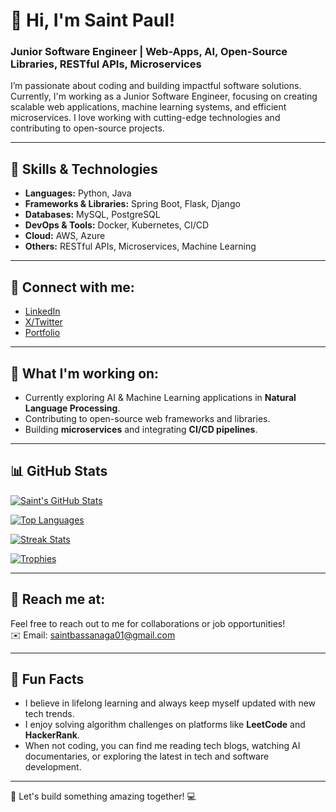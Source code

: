 # 👋 Hi, I'm Saint Paul! 

### Junior Software Engineer | Web-Apps, AI, Open-Source Libraries, RESTful APIs, Microservices

I’m passionate about coding and building impactful software solutions. Currently, I'm working as a Junior Software Engineer, focusing on creating scalable web applications, machine learning systems, and efficient microservices. I love working with cutting-edge technologies and contributing to open-source projects.

---

## 🚀 Skills & Technologies

- **Languages:** Python, Java  
- **Frameworks & Libraries:** Spring Boot, Flask, Django  
- **Databases:** MySQL, PostgreSQL  
- **DevOps & Tools:** Docker, Kubernetes, CI/CD  
- **Cloud:** AWS, Azure  
- **Others:** RESTful APIs, Microservices, Machine Learning  

---

## 🔗 Connect with me:

- [LinkedIn](https://www.linkedin.com/in/saintbassanaga)
- [X/Twitter](https://www.x.com/saintbassanaga)
- [Portfolio](https://portfolio.saintbassanaga.tech)

---

## 🌱 What I'm working on:

- Currently exploring AI & Machine Learning applications in **Natural Language Processing**.
- Contributing to open-source web frameworks and libraries.
- Building **microservices** and integrating **CI/CD pipelines**.

---

## 📊 GitHub Stats

[![Saint's GitHub Stats](https://github-readme-stats.vercel.app/api?username=saintbassanaga&show_icons=true&count_private=true&hide=prs&theme=radical)](https://github.com/saintbassanaga)

[![Top Languages](https://github-readme-stats.vercel.app/api/top-langs/?username=saintbassanaga&layout=compact&theme=radical)](https://github.com/saintbassanaga)

[![Streak Stats](https://github-readme-streak-stats.herokuapp.com/?user=saintbassanaga&theme=radical)](https://github.com/saintbassanaga)

[![Trophies](https://github-profile-trophy.vercel.app/?username=saintbassanaga&theme=radical)](https://github.com/saintbassanaga)

---

## 📧 Reach me at:
Feel free to reach out to me for collaborations or job opportunities!  
✉️ Email: [saintbassanaga01@gmail.com](mailto:saintbassanaga01@gmail.com)

---

## 🤖 Fun Facts

- I believe in lifelong learning and always keep myself updated with new tech trends.
- I enjoy solving algorithm challenges on platforms like **LeetCode** and **HackerRank**.
- When not coding, you can find me reading tech blogs, watching AI documentaries, or exploring the latest in tech and software development.

---

🔧 Let's build something amazing together! 💻
